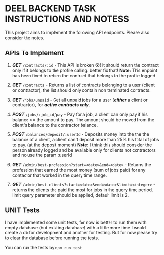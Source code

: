 # DEEL BACKEND TASK INSTRUCTIONS AND NOTESS

This project aims to implement the following API endpoints. Please also consider the notes.

## APIs To Implement

1. **_GET_** `/contracts/:id` - This API is broken 😵! it should return the contract only if it belongs to the profile calling. better fix that! **Note:** This enpoint has been fixed to return the contract that belongs to the profile logged.

1. **_GET_** `/contracts` - Returns a list of contracts belonging to a user (client or contractor), the list should only contain non terminated contracts.

1. **_GET_** `/jobs/unpaid` - Get all unpaid jobs for a user (**_either_** a client or contractor), for **_active contracts only_**.

1. **_POST_** `/jobs/:job_id/pay` - Pay for a job, a client can only pay if his balance >= the amount to pay. The amount should be moved from the client's balance to the contractor balance.

1. **_POST_** `/balances/deposit/:userId` - Deposits money into the the the balance of a client, a client can't deposit more than 25% his total of jobs to pay. (at the deposit moment) **Note:** I think this should consider the person already logged and be available only for clients not contractors and no use the param :userId

1. **_GET_** `/admin/best-profession?start=<date>&end=<date>` - Returns the profession that earned the most money (sum of jobs paid) for any contactor that worked in the query time range.

1. **_GET_** `/admin/best-clients?start=<date>&end=<date>&limit=<integer>` - returns the clients the paid the most for jobs in the query time period. limit query parameter should be applied, default limit is 2.

## UNIT Tests

I have implemented some unit tests, for now is better to run them with empty database (but existing database) with a little more time I would create a db for development and another for testing. But for now please try to clear the database before running the tests.

You can run the tests by `npm run test`
